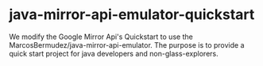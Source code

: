 java-mirror-api-emulator-quickstart
===================================

We modify the Google Mirror Api's Quickstart to use the MarcosBermudez/java-mirror-api-emulator. The purpose is to provide a quick start project for java developers and non-glass-explorers.
